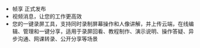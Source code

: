 * 帧享 正式发布
* 视频消息，让您的工作更高效
* 您的一键录屏工具，支持同时录制屏幕操作和人像讲解，并上传云端，在线编辑、管理和一键分享，适用于录屏回看、教程制作、演示说明、操作答疑、异步沟通、网课转录、公开分享等场景
